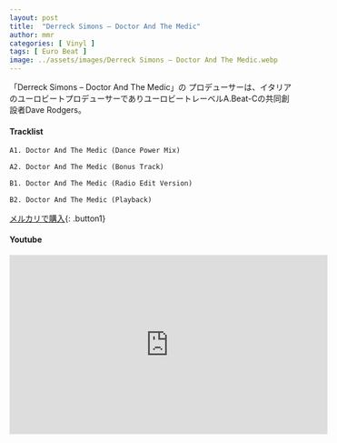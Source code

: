```yaml
---
layout: post
title:  "Derreck Simons – Doctor And The Medic"
author: mmr
categories: [ Vinyl ]
tags: [ Euro Beat ]
image: ../assets/images/Derreck Simons – Doctor And The Medic.webp
---
```


「Derreck Simons – Doctor And The Medic」の
プロデューサーは、イタリアのユーロビートプロデューサーでありユーロビートレーベルA.Beat-Cの共同創設者Dave Rodgers。

#### Tracklist
```md
A1. Doctor And The Medic (Dance Power Mix)

A2. Doctor And The Medic (Bonus Track)

B1. Doctor And The Medic (Radio Edit Version)

B2. Doctor And The Medic (Playback)
```

[メルカリで購入](https://jp.mercari.com/item/m37328991093?afid=6142608987){: .button1}

#### Youtube
<iframe width="560" height="315" src="https://www.youtube.com/embed/KSWqspFBG-g?si=EVcrBobQY4ygYT2f" title="YouTube video player" frameborder="0" allow="accelerometer; autoplay; clipboard-write; encrypted-media; gyroscope; picture-in-picture; web-share" referrerpolicy="strict-origin-when-cross-origin" allowfullscreen></iframe>